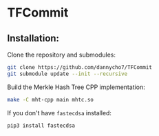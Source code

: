 # TFCommit

## Installation:
Clone the repository and submodules:
```sh
git clone https://github.com/dannycho7/TFCommit
git submodule update --init --recursive
```
Build the Merkle Hash Tree CPP implementation:
```sh
make -C mht-cpp main mhtc.so
```
If you don't have `fastecdsa` installed:
```sh
pip3 install fastecdsa
```
